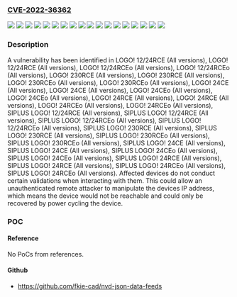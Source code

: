### [CVE-2022-36362](https://cve.mitre.org/cgi-bin/cvename.cgi?name=CVE-2022-36362)
![](https://img.shields.io/static/v1?label=Product&message=LOGO!%2012%2F24RCE&color=blue)
![](https://img.shields.io/static/v1?label=Product&message=LOGO!%2012%2F24RCEo&color=blue)
![](https://img.shields.io/static/v1?label=Product&message=LOGO!%20230RCE&color=blue)
![](https://img.shields.io/static/v1?label=Product&message=LOGO!%20230RCEo&color=blue)
![](https://img.shields.io/static/v1?label=Product&message=LOGO!%2024CE&color=blue)
![](https://img.shields.io/static/v1?label=Product&message=LOGO!%2024CEo&color=blue)
![](https://img.shields.io/static/v1?label=Product&message=LOGO!%2024RCE&color=blue)
![](https://img.shields.io/static/v1?label=Product&message=LOGO!%2024RCEo&color=blue)
![](https://img.shields.io/static/v1?label=Product&message=SIPLUS%20LOGO!%2012%2F24RCE&color=blue)
![](https://img.shields.io/static/v1?label=Product&message=SIPLUS%20LOGO!%2012%2F24RCEo&color=blue)
![](https://img.shields.io/static/v1?label=Product&message=SIPLUS%20LOGO!%20230RCE&color=blue)
![](https://img.shields.io/static/v1?label=Product&message=SIPLUS%20LOGO!%20230RCEo&color=blue)
![](https://img.shields.io/static/v1?label=Product&message=SIPLUS%20LOGO!%2024CE&color=blue)
![](https://img.shields.io/static/v1?label=Product&message=SIPLUS%20LOGO!%2024CEo&color=blue)
![](https://img.shields.io/static/v1?label=Product&message=SIPLUS%20LOGO!%2024RCE&color=blue)
![](https://img.shields.io/static/v1?label=Product&message=SIPLUS%20LOGO!%2024RCEo&color=blue)
![](https://img.shields.io/static/v1?label=Version&message=%3D%20All%20versions%20&color=brighgreen)
![](https://img.shields.io/static/v1?label=Vulnerability&message=CWE-20%3A%20Improper%20Input%20Validation&color=brighgreen)

### Description

A vulnerability has been identified in LOGO! 12/24RCE (All versions), LOGO! 12/24RCE (All versions), LOGO! 12/24RCEo (All versions), LOGO! 12/24RCEo (All versions), LOGO! 230RCE (All versions), LOGO! 230RCE (All versions), LOGO! 230RCEo (All versions), LOGO! 230RCEo (All versions), LOGO! 24CE (All versions), LOGO! 24CE (All versions), LOGO! 24CEo (All versions), LOGO! 24CEo (All versions), LOGO! 24RCE (All versions), LOGO! 24RCE (All versions), LOGO! 24RCEo (All versions), LOGO! 24RCEo (All versions), SIPLUS LOGO! 12/24RCE (All versions), SIPLUS LOGO! 12/24RCE (All versions), SIPLUS LOGO! 12/24RCEo (All versions), SIPLUS LOGO! 12/24RCEo (All versions), SIPLUS LOGO! 230RCE (All versions), SIPLUS LOGO! 230RCE (All versions), SIPLUS LOGO! 230RCEo (All versions), SIPLUS LOGO! 230RCEo (All versions), SIPLUS LOGO! 24CE (All versions), SIPLUS LOGO! 24CE (All versions), SIPLUS LOGO! 24CEo (All versions), SIPLUS LOGO! 24CEo (All versions), SIPLUS LOGO! 24RCE (All versions), SIPLUS LOGO! 24RCE (All versions), SIPLUS LOGO! 24RCEo (All versions), SIPLUS LOGO! 24RCEo (All versions). Affected devices do not conduct certain validations when interacting with them. This could allow an unauthenticated remote attacker to manipulate the devices IP address, which means the device would not be reachable and could only be recovered by power cycling the device.

### POC

#### Reference
No PoCs from references.

#### Github
- https://github.com/fkie-cad/nvd-json-data-feeds

